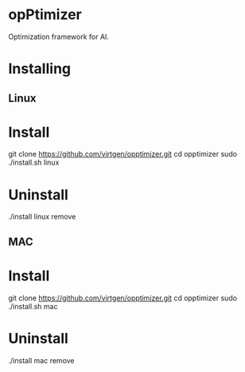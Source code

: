 # opPtimizer

Optimization framework for AI.

# Installing

## Linux

# Install
git clone https://github.com/virtgen/opptimizer.git
cd opptimizer
sudo ./install.sh linux

# Uninstall
./install linux remove

## MAC

# Install
git clone https://github.com/virtgen/opptimizer.git
cd opptimizer
sudo ./install.sh mac

# Uninstall
./install mac remove
